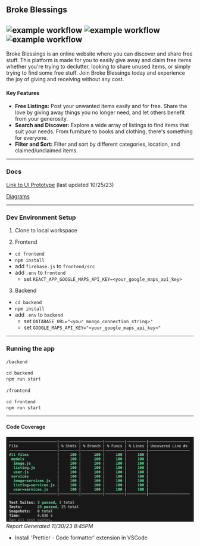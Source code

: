 
## Broke Blessings
![example workflow](https://github.com/vilinh/free-stuff/actions/workflows/node.js.yml/badge.svg)
![example workflow](https://github.com/vilinh/free-stuff/actions/workflows/frontend-react-ci.yml/badge.svg)
![example workflow](https://github.com/vilinh/free-stuff/actions/workflows/main_broke-blessings.yml/badge.svg)
---
Broke Blessings is an online website where you can discover and share free stuff. This platform is made for you to easily give away and claim free items whether you're trying to declutter, looking to share unused items, or simply trying to find some free stuff. Join Broke Blessings today and experience the joy of giving and receiving without any cost.

#### Key Features
- **Free Listings:** Post your unwanted items easily and for free. Share the love by giving away things you no longer need, and let others benefit from your generosity.
- **Search and Discover:** Explore a wide array of listings to find items that suit your needs. From furniture to books and clothing, there's something for everyone.
- **Filter and Sort:** Filter and sort by different categories, location, and claimed/unclaimed items.
---
### Docs

[Link to UI Prototype](https://github.com/vilinh/free-stuff/blob/main/docs/ui%20mockup.pdf) (last updated 10/25/23)

[Diagrams](https://github.com/vilinh/free-stuff/wiki/Class-Diagrams)

---

### Dev Environment Setup
1. Clone to local workspace

2. Frontend
  - `cd frontend`
  - `npm install`
  - add `firebase.js` to `frontend/src`
  - add `.env` to `frontend`
    - set `REACT_APP_GOOGLE_MAPS_API_KEY=<your_google_maps_api_key>`

3. Backend
  - `cd backend`
  - `npm install`
  - add `.env` to `backend`
    - set `DATABASE_URL="<your_mongo_connection_string>"`
    - set `GOOGLE_MAPS_API_KEY="<your_google_maps_api_key>"`

---
### Running the app
`/backend`
```
cd backend
npm run start
```
`/frontend`
```
cd frontend
npm run start
```
---

#### Code Coverage
![code coverage](https://github.com/vilinh/free-stuff/blob/main/docs/1130codecoverage.png?raw=true)
*Report Generated 11/30/23 8:45PM*
- Install 'Prettier - Code formatter' extension in VSCode
